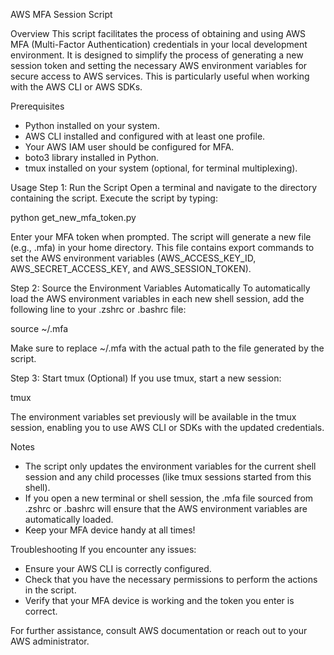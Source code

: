 AWS MFA Session Script

Overview
This script facilitates the process of obtaining and using AWS MFA (Multi-Factor Authentication) credentials in your local development environment. It is designed to simplify the process of generating a new session token and setting the necessary AWS environment variables for secure access to AWS services. This is particularly useful when working with the AWS CLI or AWS SDKs.

Prerequisites
- Python installed on your system.
- AWS CLI installed and configured with at least one profile.
- Your AWS IAM user should be configured for MFA.
- boto3 library installed in Python.
- tmux installed on your system (optional, for terminal multiplexing).

Usage
Step 1: Run the Script
Open a terminal and navigate to the directory containing the script. Execute the script by typing:


python get_new_mfa_token.py

Enter your MFA token when prompted. The script will generate a new file (e.g., .mfa) in your home directory. This file contains export commands to set the AWS environment variables (AWS_ACCESS_KEY_ID, AWS_SECRET_ACCESS_KEY, and AWS_SESSION_TOKEN).

Step 2: Source the Environment Variables Automatically
To automatically load the AWS environment variables in each new shell session, add the following line to your .zshrc or .bashrc file:


source ~/.mfa

Make sure to replace ~/.mfa with the actual path to the file generated by the script.

Step 3: Start tmux (Optional)
If you use tmux, start a new session:

tmux

The environment variables set previously will be available in the tmux session, enabling you to use AWS CLI or SDKs with the updated credentials.

Notes
- The script only updates the environment variables for the current shell session and any child processes (like tmux sessions started from this shell).
- If you open a new terminal or shell session, the .mfa file sourced from .zshrc or .bashrc will ensure that the AWS environment variables are automatically loaded.
- Keep your MFA device handy at all times!

Troubleshooting
If you encounter any issues:

- Ensure your AWS CLI is correctly configured.
- Check that you have the necessary permissions to perform the actions in the script.
- Verify that your MFA device is working and the token you enter is correct.

For further assistance, consult AWS documentation or reach out to your AWS administrator.
